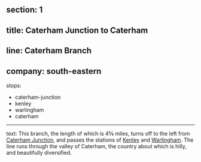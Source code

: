 ﻿section: 1
----
title: Caterham Junction to Caterham
----
line: Caterham Branch
----
company: south-eastern
----
stops:
- caterham-junction
- kenley
- warlingham
- caterham
----
text: This branch, the length of which is 4⅝ miles, turns off to the left from [Caterham Junction](/stations/caterham-junction), and passes the stations of [Kenley](/stations/kenley) and [Warlingham](/stations/warlingham). The line runs through the valley of Caterham, the country about which is hilly, and beautifully diversified.
